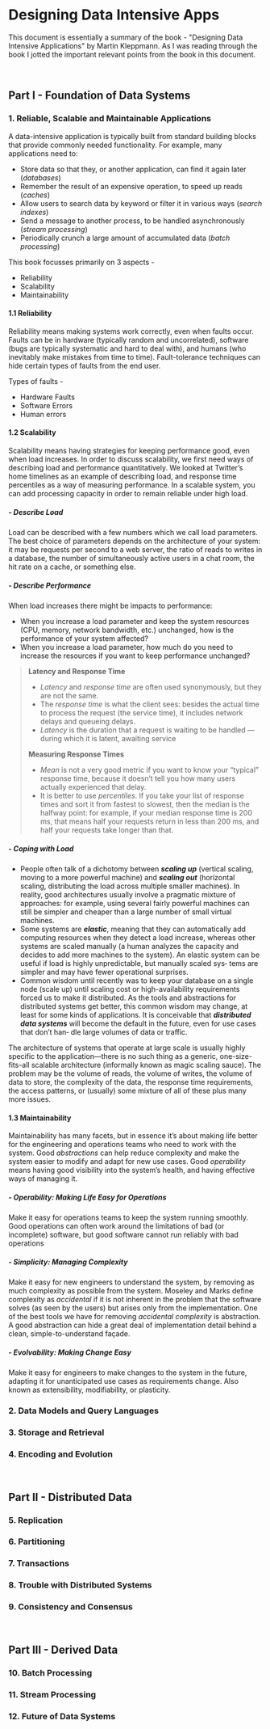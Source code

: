 # Designing Data Intensive Apps

This document is essentially a summary of the book - "Designing Data Intensive Applications" by Martin Kleppmann. As I was reading through the book I jotted the important relevant points from the book in this document.

<br>

## Part I - Foundation of Data Systems

### 1. Reliable, Scalable and Maintainable Applications

A data-intensive application is typically built from standard building blocks that provide commonly needed functionality. For example, many applications need to:
- Store data so that they, or another application, can find it again later (*databases*)
- Remember the result of an expensive operation, to speed up reads (*caches*)
- Allow users to search data by keyword or filter it in various ways (*search indexes*)
- Send a message to another process, to be handled asynchronously (*stream processing*)
- Periodically crunch a large amount of accumulated data (*batch processing*)

This book focusses primarily on 3 aspects -
- Reliability
- Scalability
- Maintainability

#### 1.1 Reliability 

Reliability means making systems work correctly, even when faults occur. Faults can be in hardware (typically random and uncorrelated), software (bugs are typically systematic and hard to deal with), and humans (who inevitably make mistakes from time to time). Fault-tolerance techniques can hide certain types of faults from the end user.

Types of faults -
  - Hardware Faults
  - Software Errors
  - Human errors

#### 1.2 Scalability

Scalability means having strategies for keeping performance good, even when load increases. In order to discuss scalability, we first need ways of describing load and performance quantitatively. We looked at Twitter’s home timelines as an example of describing load, and response time percentiles as a way of measuring performance. In a scalable system, you can add processing capacity in order to remain reliable under high load.

##### - Describe Load
Load can be described with a few numbers which we call load parameters. The best choice of parameters depends on the architecture of your system: it may be requests per second to a web server, the ratio of reads to writes in a database, the number of simultaneously active users in a chat room, the hit rate on a cache, or something else. 

##### - Describe Performance 
When load increases there might be impacts to performance:
- When you increase a load parameter and keep the system resources (CPU, memory, network bandwidth, etc.) unchanged, how is the performance of your system affected?
- When you increase a load parameter, how much do you need to increase the resources if you want to keep performance unchanged?

> **Latency and Response Time**
> - *Latency* and *response time* are often used synonymously, but they are not the same.
> - The *response time* is what the client sees: besides the actual time to process the request (the service time), it includes network delays and queueing delays.
> - *Latency* is the duration that a request is waiting to be handled — during which it is latent, awaiting service 
> 
> **Measuring Response Times**
> - *Mean* is not a very good metric if you want to know your “typical” response time, because it doesn’t tell you how many users actually experienced that delay.
> - It is better to use *percentiles*. If you take your list of response times and sort it from fastest to slowest, then the median is the halfway point: for example, if your median response time is 200 ms, that means half your requests return in less than 200 ms, and half your requests take longer than that.

##### - Coping with Load

- People often talk of a dichotomy between ***scaling up*** (vertical scaling, moving to a more powerful machine) and ***scaling out*** (horizontal scaling, distributing the load across multiple smaller machines). In reality, good architectures usually involve a pragmatic mixture of approaches: for example, using several fairly powerful machines can still be simpler and cheaper than a large number of small virtual machines.
- Some systems are ***elastic***, meaning that they can automatically add computing resources when they detect a load increase, whereas other systems are scaled manually (a human analyzes the capacity and decides to add more machines to the system). An elastic system can be useful if load is highly unpredictable, but manually scaled sys‐ tems are simpler and may have fewer operational surprises.
- Common wisdom until recently was to keep your database on a single node (scale up) until scaling cost or high-availability requirements forced us to make it distributed. As the tools and abstractions for distributed systems get better, this common wisdom may change, at least for some kinds of applications. It is conceivable that ***distributed data systems*** will become the default in the future, even for use cases that don’t han‐ dle large volumes of data or traffic.


The architecture of systems that operate at large scale is usually highly specific to the application—there is no such thing as a generic, one-size-fits-all scalable architecture (informally known as magic scaling sauce). The problem may be the volume of reads, the volume of writes, the volume of data to store, the complexity of the data, the response time requirements, the access patterns, or (usually) some mixture of all of these plus many more issues.

#### 1.3 Maintainability

Maintainability has many facets, but in essence it’s about making life better for the engineering and operations teams who need to work with the system. Good *abstractions* can help reduce complexity and make the system easier to modify and adapt for new use cases. Good *operability* means having good visibility into the system’s health, and having effective ways of managing it.

##### - Operability: Making Life Easy for Operations

Make it easy for operations teams to keep the system running smoothly. Good operations can often work around the limitations of bad (or incomplete) software, but good software cannot run reliably with bad operations

##### - Simplicity: Managing Complexity

Make it easy for new engineers to understand the system, by removing as much complexity as possible from the system. Moseley and Marks define complexity as *accidental* if it is not inherent in the problem that the software solves (as seen by the users) but arises only from the implementation.
One of the best tools we have for removing *accidental complexity* is abstraction. A good abstraction can hide a great deal of implementation detail behind a clean, simple-to-understand façade.

##### - Evolvability: Making Change Easy

Make it easy for engineers to make changes to the system in the future, adapting it for unanticipated use cases as requirements change. Also known as extensibility, modifiability, or plasticity.

### 2. Data Models and Query Languages

### 3. Storage and Retrieval

### 4. Encoding and Evolution

<br>

## Part II - Distributed Data

### 5. Replication

### 6. Partitioning

### 7. Transactions

### 8. Trouble with Distributed Systems

### 9. Consistency and Consensus

<br>

## Part III - Derived Data

### 10. Batch Processing

### 11. Stream Processing

### 12. Future of Data Systems